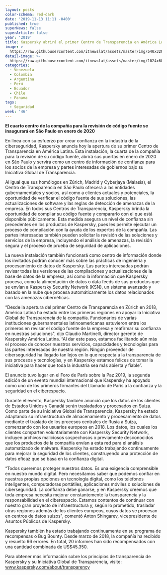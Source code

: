 ```yaml
---
layout: posts
color-schema: red-dark
date: '2019-11-13 11:11 -0400'
published: true
superNews: false
superArticle: false
year: '2019'
title: Kaspersky abrirá el primer Centro de Transparencia en América Latina
image: >-
  https://raw.githubusercontent.com/itnewslat/assets/master/img/540x320/Sao-Paulo-p.jpg
detail-image: >-
  https://raw.githubusercontent.com/itnewslat/assets/master/img/1024x680/Sao-Paulo-g.jpg
categories:
  - Venezuela
  - Colombia
  - Argentina
  - Perú
  - Ecuador
  - Chile
  - Panama
tags:
  - Seguridad
week: '46'
---
```

**El cuarto centro de la compañía para la revisión de código fuente se inaugurará en São Paulo en enero de 2020**

En línea con su esfuerzo por crear confianza en la industria de la ciberseguridad, Kaspersky anuncia hoy la apertura de su primer Centro de Transparencia en América Latina. Esta instalación, la cuarta de la compañía para la revisión de su código fuente, abrirá sus puertas en enero de 2020 en São Paulo y servirá como un centro de información de confianza para los socios de la empresa y partes interesadas de gobiernos bajo su Iniciativa Global de Transparencia.

Al igual que sus homólogos en Zúrich, Madrid y Cyberjaya (Malasia), el Centro de Transparencia en São Paulo ofrecerá a las entidades gubernamentales y socios, así como a clientes actuales y potenciales, la oportunidad de verificar el código fuente de sus soluciones, las actualizaciones de software y las reglas de detección de amenazas de la empresa.  En todos sus Centros de Transparencia, Kaspersky brinda la oportunidad de compilar su código fuente y compararlo con el que está disponible públicamente. Esta medida asegura un nivel de confianza sin precedentes en los productos de Kaspersky, pues les permite ejecutar un proceso de compilación con la ayuda de los expertos de la compañía. Las partes interesadas también pueden solicitar la revisión de las soluciones y servicios de la empresa, incluyendo el análisis de amenazas, la revisión segura y el proceso de prueba de seguridad de aplicaciones.

La nueva instalación también funcionará como centro de información donde los invitados podrán conocer más sobre las prácticas de ingeniería y procesamiento de datos de Kaspersky. Las partes interesadas podrán revisar todas las versiones de las compilaciones y actualizaciones de la base de datos de la empresa, así como la información que Kaspersky procesa, como la alimentación de datos o data feeds de sus productos que se envían a Kaspersky Security Network (KSN), un sistema avanzado y basado en la nube que procesa automáticamente los datos relacionados con las amenazas cibernéticas.

“Desde la apertura del primer Centro de Transparencia en Zúrich en 2018, América Latina ha estado entre las primeras regiones en apoyar la Iniciativa Global de Transparencia de la compañía. Funcionarios de varias instituciones gubernamentales latinoamericanas estuvieron entre los primeros en revisar el código fuente de la empresa y reafirmar su confianza en nuestras soluciones", dijo Claudio Martinelli, director gerente de Kaspersky América Latina. “Al dar este paso, estamos facilitando aún más el proceso de conocer nuestros servicios, capacidades y tecnologías para las partes interesadas de nuestra región. Ningún proveedor de ciberseguridad ha llegado tan lejos en lo que respecta a la transparencia de sus procesos y tecnologías, y en Kaspersky estamos felices de tomar la iniciativa para hacer que toda la industria sea más abierta y fiable”.

El anuncio tuvo lugar en el Foro de París sobre la Paz 2019, la segunda edición de un evento mundial internacional que Kaspersky ha apoyado como uno de los primeros firmantes del Llamado de París a la confianza y la seguridad en el ciberespacio.

Durante el evento, Kaspersky también anunció que los datos de los clientes de Estados Unidos y Canadá serán trasladados y procesados en Suiza. Como parte de su Iniciativa Global de Transparencia, Kaspersky ha estado adaptando su infraestructura de almacenamiento y procesamiento de datos mediante el traslado de los procesos centrales de Rusia a Suiza, comenzando con los usuarios europeos en 2018. Los datos, los cuales los clientes comparten voluntariamente con Kaspersky Security Network, incluyen archivos maliciosos sospechosos o previamente desconocidos que los productos de la compañía envían a esta red para el análisis automatizado de malware. Kaspersky ha estado trabajando continuamente para mejorar la seguridad de los clientes, construyendo una protección de datos eficaz que se basa en la confianza digital.

“Todos queremos proteger nuestros datos. Es una exigencia comprensible en nuestro mundo digital. Pero necesitamos saber que podemos confiar en nuestras propias opciones en tecnología digital, como los teléfonos inteligentes, computadoras portátiles, aplicaciones móviles o soluciones de ciberseguridad. La confianza debe ganarse, y en Kaspersky creemos que toda empresa necesita mejorar constantemente la transparencia y la responsabilidad en el ciberespacio. Estamos contentos de continuar con nuestro gran proyecto de infraestructura y, según lo prometido, trasladar otras regiones además de los clientes europeos, cuyos datos se procesan en centros de datos suizos", comentó Anton Shingarev, vicepresidente de Asuntos Públicos de Kaspersky.

Kaspersky también ha estado trabajando continuamente en su programa de recompensas o Bug Bounty. Desde marzo de 2018, la compañía ha recibido y resuelto 66 errores. En total, 20 informes han sido recompensados con una cantidad combinada de US$45.350.

Para obtener más información sobre los principios de transparencia de Kaspersky y su Iniciativa Global de Transparencia, visite: www.kaspersky.com/about/transparency
